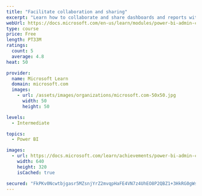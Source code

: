 ```yaml
---
title: "Facilitate collaboration and sharing"
excerpt: "Learn how to collaborate and share dashboards and reports with coworkers."
webUrl: https://docs.microsoft.com/en-us/learn/modules/power-bi-admin-collaboration/
type: course
price: Free
length: PT33M
ratings:
  count: 5
  average: 4.8
heat: 50

provider:
  name: Microsoft Learn
  domain: microsoft.com
  images:
    - url: /assets/images/organizations/microsoft.com-50x50.jpg
      width: 50
      height: 50

levels:
  - Intermediate

topics:
  - Power BI

images:
  - url: https://docs.microsoft.com/learn/achievements/power-bi-admin-collaboration-social.png
    width: 640
    height: 320
    isCached: true

secured: "FkPKv0Ncwtbjgasr5MZsnjYrZ2mvqpHaFE4VN7z4UhEO8P2QBZ1+3HkRG0gWsHhjkcT1cnZY+ws7lHkD42km8QJWGfmtrmGlr4FZIOIuz0MEYBCqXWPbIV8d5QM38OPuVS2hB0pgl1MnjsZvcwSHCuf18N1oNACFKUUt/bOKxloY/vmjuxyw2xywNZ7Xpken0qo4+3X6dhC7vFSRC+dlftzD0Upfdn75CxQMuWlMMifVZUnWOHn5v/07E15aUQU+1RQVbdL0Szs41MTKuN1cV9zG07H4O1ASF4AQ0vBwIUYeUgwGtRUlgVO3BltzveVPH6szbI6BHuezpKC/UzdE7dayIli8RjXAbLOePkEt9HFvmlfNakf1bqTL5bYFkvQl37Rw6xaTLnRXJMb1KEAzqHm8Uil1/eFI+ucM84o6/x8=;sQpyR/v/KXn0WOK+LgYcOw=="
---
```


